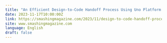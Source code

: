```yaml
---
title: "An Efficient Design-to-Code Handoff Process Using Uno Platform For Figma"
date: 2023-11-17T10:00:00Z
link: https://smashingmagazine.com/2023/11/design-to-code-handoff-process-uno-platform-figma/?utm_medium=RSS&utm_source=news.12bit.vn
site: www.smashingmagazine.com
language: English
draft: false
---
```

